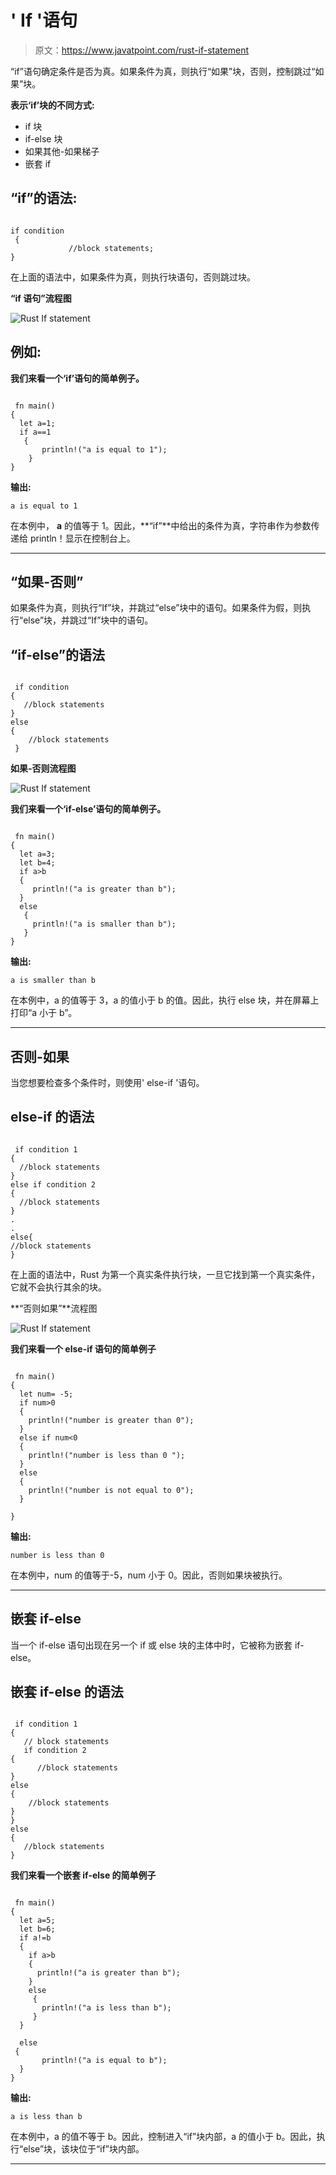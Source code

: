 # ' If '语句

> 原文：<https://www.javatpoint.com/rust-if-statement>

“if”语句确定条件是否为真。如果条件为真，则执行“如果”块，否则，控制跳过“如果”块。

**表示‘if’块的不同方式:**

*   if 块
*   if-else 块
*   如果其他-如果梯子
*   嵌套 if

## “if”的语法:

```

if condition
 {
             //block statements;
}

```

在上面的语法中，如果条件为真，则执行块语句，否则跳过块。

**“if 语句”流程图**

![Rust If statement](img/88ce5bce9abb7d58d28df7a6307a32fb.png)

## 例如:

**我们来看一个‘if’语句的简单例子。**

```

 fn main()
{
  let a=1;
  if a==1
   {
       println!("a is equal to 1");
    }
}

```

**输出:**

```
a is equal to 1

```

在本例中， **a** 的值等于 1。因此，**“if”**中给出的条件为真，字符串作为参数传递给 println！显示在控制台上。

* * *

## “如果-否则”

如果条件为真，则执行“If”块，并跳过“else”块中的语句。如果条件为假，则执行“else”块，并跳过“If”块中的语句。

## “if-else”的语法

```

 if condition
{
   //block statements
}
else
{
    //block statements
 }

```

**如果-否则流程图**

![Rust If statement](img/fcd93941b835f9b57f037eab7138645c.png)

**我们来看一个‘if-else’语句的简单例子。**

```

 fn main()
{
  let a=3;
  let b=4;
  if a>b
  {
     println!("a is greater than b");
  }
  else
   {
     println!("a is smaller than b"); 
   }
}

```

**输出:**

```
a is smaller than b

```

在本例中，a 的值等于 3，a 的值小于 b 的值。因此，执行 else 块，并在屏幕上打印“a 小于 b”。

* * *

## 否则-如果

当您想要检查多个条件时，则使用' else-if '语句。

## else-if 的语法

```

 if condition 1
{
  //block statements
}
else if condition 2
{
  //block statements
} 
.
.
else{
//block statements
}

```

在上面的语法中，Rust 为第一个真实条件执行块，一旦它找到第一个真实条件，它就不会执行其余的块。

**“否则如果”**流程图

![Rust If statement](img/e7316c2b80d8728fbf950bbe7562d9c3.png)

**我们来看一个 else-if 语句的简单例子**

```

 fn main()
{
  let num= -5;
  if num>0
  {
    println!("number is greater than 0");
  }
  else if num<0
  {
    println!("number is less than 0 ");
  }
  else
  {
    println!("number is not equal to 0");
  }

}

```

**输出:**

```
number is less than 0

```

在本例中，num 的值等于-5，num 小于 0。因此，否则如果块被执行。

* * *

## 嵌套 if-else

当一个 if-else 语句出现在另一个 if 或 else 块的主体中时，它被称为嵌套 if-else。

## 嵌套 if-else 的语法

```

 if condition 1
{
   // block statements
   if condition 2
{
      //block statements
}
else
{
    //block statements
}
}
else
{
   //block statements
}

```

**我们来看一个嵌套 if-else 的简单例子**

```

 fn main()
{
  let a=5;
  let b=6;
  if a!=b
  {
    if a>b
    {
      println!("a is greater than b");
    }
    else
     {
       println!("a is less than b");
     }
  }

  else
 {
       println!("a is equal to b");
  }
}

```

**输出:**

```
a is less than b

```

在本例中，a 的值不等于 b。因此，控制进入“if”块内部，a 的值小于 b。因此，执行“else”块，该块位于“if”块内部。

* * *